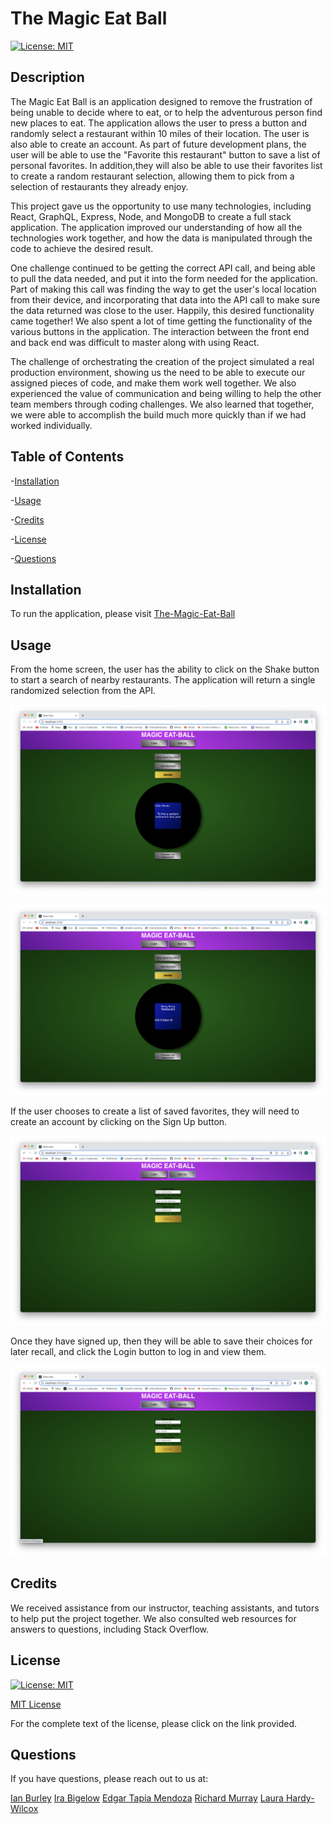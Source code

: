 #  The Magic Eat Ball

[![License: MIT](https://img.shields.io/badge/License-MIT-yellow.svg)](https://opensource.org/licenses/MIT)

## Description

The Magic Eat Ball is an application designed to remove the frustration of being unable to decide where to eat, or to help the adventurous person find new places to eat.  The application allows the user to press a button and randomly select a restaurant within 10 miles of their location.  The user is also able to create an account.  As part of future development plans, the user will be able to use the "Favorite this restaurant" button to save a list of personal favorites. In addition,they will also be able to use their favorites list to create a random restaurant selection, allowing them to pick from a selection of restaurants they already enjoy.

This project gave us the opportunity to use many technologies, including React, GraphQL, Express, Node, and MongoDB to create a full stack application.  The application improved our understanding of how all the technologies work together, and how the data is manipulated through the code to achieve the desired result.

One challenge continued to be getting the correct API call, and being able to pull the data needed, and put it into the form needed for the application.  Part of making this call was finding the way to get the user's local location from their device, and incorporating that data into the API call to make sure the data returned was close to the user.  Happily, this desired functionality came together!  We also spent a lot of time getting the functionality of the various buttons in the application.  The interaction between the front end and back end was difficult to master along with using React.

The challenge of orchestrating the creation of the project simulated a real production environment, showing us the need to be able to execute our assigned pieces of code, and make them work well together.  We also experienced the value of communication and being willing to help the other team members through coding challenges.  We also learned that together, we were able to accomplish the build much more quickly than if we had worked individually.

## Table of Contents

-[Installation](#Installation)

-[Usage](#Usage)

-[Credits](#Credits)

-[License](#License)

-[Questions](#Questions)

## Installation

To run the application, please visit [The-Magic-Eat-Ball](https://lit-brushlands-86158.herokuapp.com/)

## Usage

From the home screen, the user has the ability to click on the Shake button to start a search of nearby restaurants.  The application will return a single randomized selection from the API.

![Home-Page](/assets/Home-Page.png)

![Shake](/assets//Shake.png)

If the user chooses to create a list of saved favorites, they will need to create an account by clicking on the Sign Up button.

![Sign-Up](/assets/Sign-Up.png)

Once they have signed up, then they will be able to save their choices for later recall, and click the Login button to log in and view them.

![Login](/assets/Login.png)
 
## Credits

We received assistance from our instructor, teaching assistants, and tutors to help put the project together.  We also consulted web resources for answers to questions, including Stack Overflow.

## License

[![License: MIT](https://img.shields.io/badge/License-MIT-yellow.svg)](https://opensource.org/licenses/MIT)
 
[MIT License](https://opensource.org/license/mit-0/)
 
For the complete text of the license, please click on the link provided.

## Questions

If you have questions, please reach out to us at:

[Ian Burley](https://github.com/iburley33)
[Ira Bigelow](https://github.com/Ibigelow92)
[Edgar Tapia Mendoza](https://github.com/etapm)
[Richard Murray](https://github.com/RMurray22)
[Laura Hardy-Wilcox](https://github.com/lhardywilcox)

